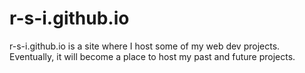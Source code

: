 # r-s-i.github.io

r-s-i.github.io is a site where I host some of my web dev projects. Eventually, it will become a place to host my past and future projects.
